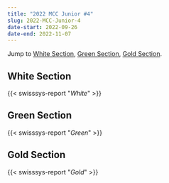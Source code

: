 ```yaml
---
title: "2022 MCC Junior #4"
slug: 2022-MCC-Junior-4
date-start: 2022-09-26
date-end: 2022-11-07
---
```


Jump to [White Section](#white-section),
[Green Section](#green-section),
[Gold Section](#gold-section).

## White Section
{{< swisssys-report "*White*" >}}

## Green Section
{{< swisssys-report "*Green*" >}}

## Gold Section
{{< swisssys-report "*Gold*" >}}
